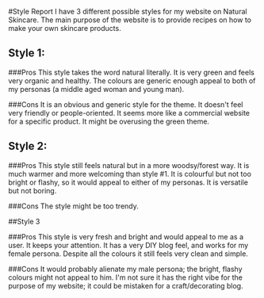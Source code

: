 #Style Report
I have 3 different possible styles for my website on Natural Skincare. The main purpose of the website is to provide recipes on how to make your own skincare products.

## Style 1:

###Pros
This style takes the word natural literally. It is very green and feels very organic and healthy. The colours are generic enough appeal to both of my personas (a middle aged woman and young man). 

###Cons
It is an obvious and generic style for the theme. It doesn't feel very friendly or people-oriented. It seems more like a commercial website for a specific product. It might be overusing the green theme.

## Style 2:

###Pros
This style still feels natural but in a more woodsy/forest way. It is much warmer and more welcoming than style #1.  It is colourful but not too bright or flashy, so it would appeal to either of my personas. It is versatile but not boring.

###Cons
The style might be too trendy.

##Style 3

###Pros
This style is very fresh and bright and would appeal to me as a user. It keeps your attention. It has a very DIY blog feel, and works for my female persona. Despite all the colours it still feels very clean and simple.

###Cons
It would probably alienate my male persona; the bright, flashy colours might not appeal to him. I'm not sure it has the right vibe for the purpose of my website; it could be mistaken for a craft/decorating blog. 